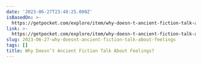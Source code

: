 ```yaml
---
date: '2023-06-27T23:48:25.000Z'
isBasedOn: >-
  https://getpocket.com/explore/item/why-doesn-t-ancient-fiction-talk-about-feelings?utm_source=pocket-newtab
link: >-
  https://getpocket.com/explore/item/why-doesn-t-ancient-fiction-talk-about-feelings?utm_source=pocket-newtab
slug: 2023-06-27-why-doesnt-ancient-fiction-talk-about-feelings
tags: []
title: Why Doesn’t Ancient Fiction Talk About Feelings?
---
```


